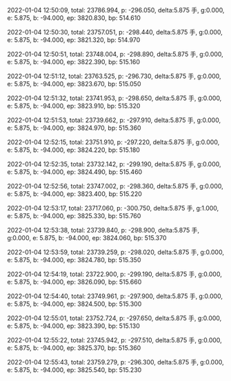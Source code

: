 2022-01-04 12:50:09, total: 23786.994, p: -296.050, delta:5.875 手, g:0.000, e: 5.875, b: -94.000, ep: 3820.830, bp: 514.610

2022-01-04 12:50:30, total: 23757.051, p: -298.440, delta:5.875 手, g:0.000, e: 5.875, b: -94.000, ep: 3821.320, bp: 514.970

2022-01-04 12:50:51, total: 23748.004, p: -298.890, delta:5.875 手, g:0.000, e: 5.875, b: -94.000, ep: 3822.390, bp: 515.160

2022-01-04 12:51:12, total: 23763.525, p: -296.730, delta:5.875 手, g:0.000, e: 5.875, b: -94.000, ep: 3823.670, bp: 515.050

2022-01-04 12:51:32, total: 23741.953, p: -298.650, delta:5.875 手, g:0.000, e: 5.875, b: -94.000, ep: 3823.910, bp: 515.320

2022-01-04 12:51:53, total: 23739.662, p: -297.910, delta:5.875 手, g:0.000, e: 5.875, b: -94.000, ep: 3824.970, bp: 515.360

2022-01-04 12:52:15, total: 23751.910, p: -297.220, delta:5.875 手, g:0.000, e: 5.875, b: -94.000, ep: 3824.220, bp: 515.180

2022-01-04 12:52:35, total: 23732.142, p: -299.190, delta:5.875 手, g:0.000, e: 5.875, b: -94.000, ep: 3824.490, bp: 515.460

2022-01-04 12:52:56, total: 23747.002, p: -298.360, delta:5.875 手, g:0.000, e: 5.875, b: -94.000, ep: 3823.400, bp: 515.220

2022-01-04 12:53:17, total: 23717.060, p: -300.750, delta:5.875 手, g:1.000, e: 5.875, b: -94.000, ep: 3825.330, bp: 515.760

2022-01-04 12:53:38, total: 23739.840, p: -298.900, delta:5.875 手, g:0.000, e: 5.875, b: -94.000, ep: 3824.060, bp: 515.370

2022-01-04 12:53:59, total: 23739.259, p: -298.020, delta:5.875 手, g:0.000, e: 5.875, b: -94.000, ep: 3824.780, bp: 515.350

2022-01-04 12:54:19, total: 23722.900, p: -299.190, delta:5.875 手, g:0.000, e: 5.875, b: -94.000, ep: 3826.090, bp: 515.660

2022-01-04 12:54:40, total: 23749.961, p: -297.900, delta:5.875 手, g:0.000, e: 5.875, b: -94.000, ep: 3824.500, bp: 515.300

2022-01-04 12:55:01, total: 23752.724, p: -297.650, delta:5.875 手, g:0.000, e: 5.875, b: -94.000, ep: 3823.390, bp: 515.130

2022-01-04 12:55:22, total: 23745.942, p: -297.510, delta:5.875 手, g:0.000, e: 5.875, b: -94.000, ep: 3825.370, bp: 515.360

2022-01-04 12:55:43, total: 23759.279, p: -296.300, delta:5.875 手, g:0.000, e: 5.875, b: -94.000, ep: 3825.540, bp: 515.230